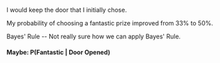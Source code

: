 I would keep the door that I initially chose.

My probability of choosing a fantastic prize improved from 33% to 50%.

Bayes' Rule -- Not really sure how we can apply Bayes' Rule.

#### Maybe: P(Fantastic | Door Opened)
